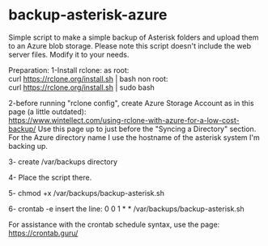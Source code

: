 # backup-asterisk-azure
Simple script to make a simple backup of Asterisk folders and upload them to an Azure blob storage.
Please note this script doesn't include the web server files. Modify it to your needs.

Preparation:
1-Install rclone:
as root:  
curl https://rclone.org/install.sh | bash
non root:  
curl https://rclone.org/install.sh | sudo bash

2-before running "rclone config", create Azure Storage Account as in this page (a little outdated):  
https://www.wintellect.com/using-rclone-with-azure-for-a-low-cost-backup/
Use this page up to just before the "Syncing a Directory" section. 
For the Azure directory name I use the hostname of the asterisk system I'm backing up.

3- create /var/backups directory

4- Place the script there.

5- chmod +x /var/backups/backup-asterisk.sh

6- crontab -e
insert the line:
0 0 1 * * /var/backups/backup-asterisk.sh 

For assistance with the crontab schedule syntax, use the page:  
https://crontab.guru/

